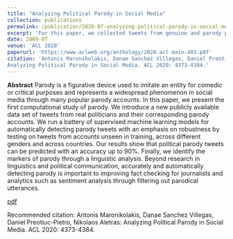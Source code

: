 ```yaml
---
title: "Analyzing Political Parody in Social Media"
collection: publications
permalink: /publication/2020-07-analyzing-political-parody-in-social-media
excerpt: 'For this paper, we collected tweets from genuine and parody political accounts and developed predictive models for classification of tweets (real/parody) across person, gender, and location. Then, we performed a linguistic and an error analysis to find peculiarities of political parody, and understand the limits of the predictive models.'
date: 2009-07
venue: 'ACL 2020'
paperurl: 'https://www.aclweb.org/anthology/2020.acl-main.403.pdf'
citation: 'Antonis Maronikolakis, Danae Sanchez Villegas, Daniel Preotiuc-Pietro, Nikolaos Aletras:
Analyzing Political Parody in Social Media. ACL 2020: 4373-4384.'
---
```


**Abstract**
Parody is a figurative device used to imitate an entity for comedic or critical purposes and represents a widespread phenomenon in social media through many popular parody accounts. In this paper, we present the first computational study of parody. We introduce a new publicly available data set of tweets from real politicians and their corresponding parody accounts. We run a battery of supervised machine learning models for automatically detecting parody tweets with an emphasis on robustness by testing on tweets from accounts unseen in training, across different genders and across countries. Our results show that political parody tweets can be predicted with an accuracy up to 90%. Finally, we identify the markers of parody through a linguistic analysis. Beyond research in linguistics and political communication, accurately and automatically detecting parody is important to improving fact checking for journalists and analytics such as sentiment analysis through filtering out parodical utterances.

[pdf](https://www.aclweb.org/anthology/2020.acl-main.403.pdf)

Recommended citation: Antonis Maronikolakis, Danae Sanchez Villegas, Daniel Preotiuc-Pietro, Nikolaos Aletras:
Analyzing Political Parody in Social Media. ACL 2020: 4373-4384.
